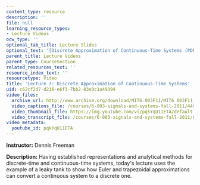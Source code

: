 ```yaml
---
content_type: resource
description: ''
file: null
learning_resource_types:
- Lecture Videos
ocw_type: ''
optional_tab_title: Lecture Slides
optional_text: '[Discrete Approximation of Continuous-Time Systems (PDF)](/courses/6-003-signals-and-systems-fall-2011/resources/mit6_003f11_lec07)'
parent_title: Lecture Videos
parent_type: CourseSection
related_resources_text: ''
resource_index_text: ''
resourcetype: Video
title: 'Lecture 7: Discrete Approximation of Continuous-Time Systems'
uid: c62cf2d7-d216-e6f3-7bb2-03e9c1a49394
video_files:
  archive_url: http://www.archive.org/download/MIT6.003F11/MIT6_003F11_lec07_300k.mp4
  video_captions_file: /courses/6-003-signals-and-systems-fall-2011/4499a77fc626582583f793a2edc5df71_pqkYqU11ETA.vtt
  video_thumbnail_file: https://img.youtube.com/vi/pqkYqU11ETA/default.jpg
  video_transcript_file: /courses/6-003-signals-and-systems-fall-2011/83c06055a4949ea8065de609ce66720d_pqkYqU11ETA.pdf
video_metadata:
  youtube_id: pqkYqU11ETA
---
```


**Instructor:** Dennis Freeman

**Description:** Having established representations and analytical methods for discrete-time and continuous-time systems, today's lecture uses the example of a leaky tank to show how Euler and trapezoidal approximations can convert a continuous system to a discrete one.